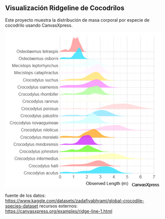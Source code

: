 ## Visualización Ridgeline de Cocodrilos

Este proyecto muestra la distribución de masa corporal por especie de cocodrilo usando CanvasXpress.

![Gráfico Ridgeline](images/ridgeline_crocodile_species.png)

fuente de los datos: https://www.kaggle.com/datasets/zadafiyabhrami/global-crocodile-species-dataset
recursos externos: https://canvasxpress.org/examples/ridge-line-1.html
